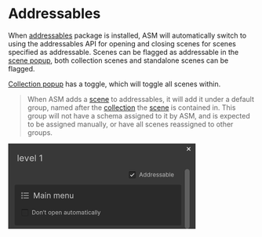 # Addressables

When [addressables](https://docs.unity3d.com/Manual/com.unity.addressables.html) package is installed, ASM will automatically switch to using the addressables API for opening and closing scenes for scenes specified as addressable. Scenes can be flagged as addressable in the [scene popup](Scene%20manager%20window.md#scene-popup), both collection scenes and standalone scenes can be flagged.

[Collection popup](Scene%20manager%20window.md#collection-popup) has a toggle, which will toggle all scenes within.

> When ASM adds a [scene](Scenes.md) to addressables, it will add it under a default group, named after the [collection](Scene%20collections.md) the [scene](Scenes.md) is contained in. This group will not have a schema assigned to it by ASM, and is expected to be assigned manually, or have all scenes reassigned to other groups.

![](../image/addressable-toggle.png)

